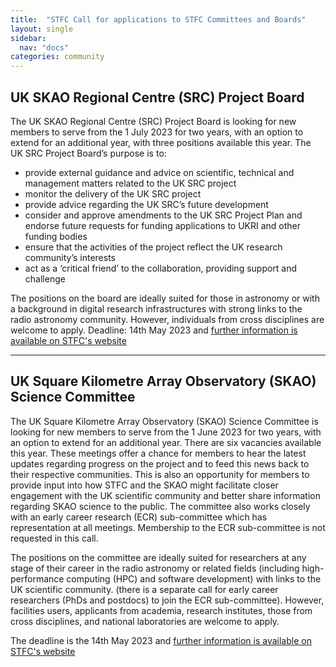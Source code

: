 ```yaml
---
title:  "STFC Call for applications to STFC Committees and Boards"
layout: single
sidebar:
  nav: "docs"
categories: community
---
```

## UK SKAO Regional Centre (SRC) Project Board ##
The UK SKAO Regional Centre (SRC) Project Board is looking for new members to serve from the 1 July 2023 for two years, with an option to extend for an additional year, with three positions available this year.
The UK SRC Project Board’s purpose is to:
- provide external guidance and advice on scientific, technical and management matters related to the UK SRC project
- monitor the delivery of the UK SRC project
- provide advice regarding the UK SRC’s future development
- consider and approve amendments to the UK SRC Project Plan and endorse future requests for funding applications to UKRI and other funding bodies
- ensure that the activities of the project reflect the UK research community’s interests
- act as a ‘critical friend’ to the collaboration, providing support and challenge  

The positions on the board are ideally suited for those in astronomy or with a background in digital research infrastructures with strong links to the radio astronomy community. However, individuals from cross disciplines are welcome to apply. Deadline: 14th May 2023 and [further information is available on STFC's website](https://www.ukri.org/about-us/stfc/how-we-are-governed/advisory-boards/call-for-applications/)

---

## UK Square Kilometre Array Observatory (SKAO) Science Committee ##

The UK Square Kilometre Array Observatory (SKAO) Science Committee is looking for new members to serve from the 1 June 2023 for two years, with an option to extend for an additional year. There are six vacancies available this year. These meetings offer a chance for members to hear the latest updates regarding progress on the project and to feed this news back to their respective communities. This is also an opportunity for members to provide input into how STFC and the SKAO might facilitate closer engagement with the UK scientific community and better share information regarding SKAO science to the public.
The committee also works closely with an early career research (ECR) sub-committee which has representation at all meetings. Membership to the ECR sub-committee is not requested in this call.

The positions on the committee are ideally suited for researchers at any stage of their career in the radio astronomy or related fields (including high-performance computing (HPC) and software development) with links to the UK scientific community. (there is a separate call for early career researchers (PhDs and postdocs) to join the ECR sub-committee). However, facilities users, applicants from academia, research institutes, those from cross disciplines, and national laboratories are welcome to apply.

The deadline is the 14th May 2023 and [further information is available on STFC's website](https://www.ukri.org/about-us/stfc/how-we-are-governed/advisory-boards/call-for-applications/)
